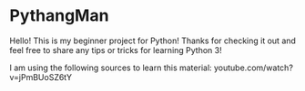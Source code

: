 # PythangMan

Hello! This is my beginner project for Python!
Thanks for checking it out and feel free to share any tips or tricks for learning Python 3! 

I am using the following sources to learn this material:
youtube.com/watch?v=jPmBUoSZ6tY
